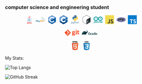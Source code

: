 ### computer science and engineering student 
<div align="center">
  <img src="https://github.com/devicons/devicon/blob/master/icons/java/java-original-wordmark.svg" title="java" alt="java" width="30"/>&nbsp;
  <img src="https://github.com/devicons/devicon/blob/master/icons/mysql/mysql-original-wordmark.svg" title="MySql" alt="MySql" width="30"/>&nbsp;
  <img src="https://github.com/devicons/devicon/blob/master/icons/c/c-original.svg" title="C" alt="C" width="30"/>&nbsp;
  <img src="https://github.com/devicons/devicon/blob/master/icons/cplusplus/cplusplus-original.svg" title="C++" alt="C++" width="30"/>&nbsp;
  <img src="https://github.com/devicons/devicon/blob/master/icons/python/python-original-wordmark.svg" title="python" alt="python" width="30"/>&nbsp;
  <img src="https://github.com/devicons/devicon/blob/master/icons/bash/bash-original.svg" title="Bash" alt="Bash" width="30"/>&nbsp;
  <img src="https://github.com/devicons/devicon/blob/master/icons/arduino/arduino-original-wordmark.svg" title="Arduino" alt="Arduino" width="30"/>&nbsp;
  <img src="https://github.com/devicons/devicon/blob/master/icons/javascript/javascript-original.svg" title="javaScript" alt="javaScript" width="30"/>&nbsp;
  <img src="https://github.com/devicons/devicon/blob/master/icons/php/php-original.svg" title="php" alt="php" width="30"/>&nbsp;
  <img src="https://github.com/devicons/devicon/blob/master/icons/typescript/typescript-original.svg" title="typescript" alt="typescript" width="30"/>&nbsp;
</div>
<div align="center">
  <img src="https://github.com/devicons/devicon/blob/master/icons/git/git-plain-wordmark.svg" title="Git" alt="Git" width="50"/>&nbsp;
  <img src="https://github.com/devicons/devicon/blob/master/icons/gradle/gradle-original-wordmark.svg" title="Gradle" alt="Gradle" width="50"/>&nbsp;
</div>
<div align="center">
  <img src="https://github.com/devicons/devicon/blob/master/icons/html5/html5-original-wordmark.svg" title="Html" alt="html" width="30"/>&nbsp;
  <img src="https://github.com/devicons/devicon/blob/master/icons/css3/css3-original-wordmark.svg" title="CSS" alt="CSS" width="30"/>&nbsp;

</div>
<div id="title" align="left"><p>My Stats:</p></div>

![Top Langs](https://github-readme-stats.vercel.app/api/top-langs/?username=giuliagolesano&layout=donut&theme=dark)

![GitHub Streak](https://streak-stats.demolab.com/?user=giuliagolesano&theme=dark)
